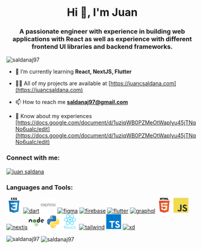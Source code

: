 <h1 align="center">Hi 👋, I'm Juan</h1>
<h3 align="center">A passionate engineer with experience in building web applications with React as well as experience with different frontend UI libraries and backend frameworks.</h3>

<p align="left"> <img src="https://komarev.com/ghpvc/?username=saldanaj97&label=Profile%20views&color=0e75b6&style=flat-square" alt="saldanaj97" /> </p>

- 🌱 I’m currently learning **React, NextJS, Flutter**

- 👨‍💻 All of my projects are available at [https://juancsaldana.com](https://juancsaldana.com)

- 📫 How to reach me **saldanaj97@gmail.com**

- 📄 Know about my experiences [https://docs.google.com/document/d/1uziqWB0PZMeOtWaplyu45jTNqNo6uaIc/edit](https://docs.google.com/document/d/1uziqWB0PZMeOtWaplyu45jTNqNo6uaIc/edit)

<h3 align="left">Connect with me:</h3>
<p align="left">
<a href="https://linkedin.com/in/juan saldana" target="blank"><img align="center" src="https://raw.githubusercontent.com/rahuldkjain/github-profile-readme-generator/master/src/images/icons/Social/linked-in-alt.svg" alt="juan saldana" height="30" width="40" /></a>
</p>

### Languages and Tools:
[<img src="https://raw.githubusercontent.com/devicons/devicon/master/icons/css3/css3-original-wordmark.svg" alt="css3" width="40" height="40"/>](https://www.w3schools.com/css/)
[<img src="https://www.vectorlogo.zone/logos/dartlang/dartlang-icon.svg" alt="dart" width="40" height="40"/>](https://dart.dev)
[<img src="https://raw.githubusercontent.com/devicons/devicon/master/icons/express/express-original-wordmark.svg" alt="express" width="40" height="40"/>](https://expressjs.com)
[<img src="https://www.vectorlogo.zone/logos/figma/figma-icon.svg" alt="figma" width="40" height="40"/>](https://www.figma.com/)
[<img src="https://www.vectorlogo.zone/logos/firebase/firebase-icon.svg" alt="firebase" width="40" height="40"/>](https://firebase.google.com/)
[<img src="https://www.vectorlogo.zone/logos/flutterio/flutterio-icon.svg" alt="flutter" width="40" height="40"/>](https://flutter.dev)
[<img src="https://www.vectorlogo.zone/logos/graphql/graphql-icon.svg" alt="graphql" width="40" height="40"/>](https://graphql.org)
[<img src="https://raw.githubusercontent.com/devicons/devicon/master/icons/html5/html5-original-wordmark.svg" alt="html5" width="40" height="40"/>](https://www.w3.org/html/)
[<img src="https://raw.githubusercontent.com/devicons/devicon/master/icons/javascript/javascript-original.svg" alt="javascript" width="40" height="40"/>](https://developer.mozilla.org/en-US/docs/Web/JavaScript)
[<img src="https://cdn.worldvectorlogo.com/logos/nextjs-2.svg" alt="nextjs" width="40" height="40"/>](https://nextjs.org/)
[<img src="https://raw.githubusercontent.com/devicons/devicon/master/icons/nodejs/nodejs-original-wordmark.svg" alt="nodejs" width="40" height="40"/>](https://nodejs.org)
[<img src="https://raw.githubusercontent.com/devicons/devicon/master/icons/python/python-original.svg" alt="python" width="40" height="40"/>](https://www.python.org)
[<img src="https://raw.githubusercontent.com/devicons/devicon/master/icons/react/react-original-wordmark.svg" alt="react" width="40" height="40"/>](https://reactjs.org/)
[<img src="https://www.vectorlogo.zone/logos/tailwindcss/tailwindcss-icon.svg" alt="tailwind" width="40" height="40"/>](https://tailwindcss.com/)
[<img src="https://raw.githubusercontent.com/devicons/devicon/master/icons/typescript/typescript-original.svg" alt="typescript" width="40" height="40"/>](https://www.typescriptlang.org/)
[<img src="https://cdn.worldvectorlogo.com/logos/adobe-xd.svg" alt="xd" width="40" height="40"/>](https://www.adobe.com/products/xd.html)


<p><img align="left" src="https://github-readme-stats.vercel.app/api/top-langs?username=saldanaj97&show_icons=true&theme=tokyonight&locale=en&layout=compact" alt="saldanaj97" /></p>

<p>&nbsp;<img align="center" src="https://github-readme-stats.vercel.app/api?username=saldanaj97&show_icons=true&theme=tokyonight&locale=en" alt="saldanaj97" /></p>
